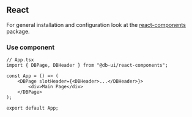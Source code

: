 ## React

For general installation and configuration look at the [react-components](https://www.npmjs.com/package/@db-ui/react-components) package.

### Use component

```tsx App.tsx
// App.tsx
import { DBPage, DBHeader } from "@db-ui/react-components";

const App = () => (
	<DBPage slotHeader={<DBHeader>...</DBHeader>}>
		<div>Main Page</div>
	</DBPage>
);

export default App;
```
